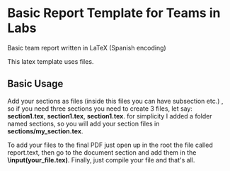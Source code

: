 # Basic Report Template for Teams in Labs

Basic team report written in LaTeX (Spanish encoding)

This latex template uses files.

## Basic Usage

Add your sections as files (inside this files you can have subsection etc.) , so if you need three sections you need to create 3 files, 
let say: **section1.tex**, **section1.tex**, **section1.tex**.
for simplicity I added a folder named sections, so you will add your section files in **sections/my_section.tex**.

To add your files to the final PDF just open up in the root the file called report.text, then go to the document section and add them
in the **\input(your_file.tex)**. Finally, just compile your file and that's all.
